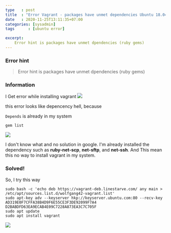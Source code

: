 ```yaml
---
type   : post
title  : "Error Vagrant - packages have unmet dependencies Ubuntu 18.04 (dependenciy hell)"
date   : 2020-11-25T13:11:35+07:00
categories: [sysadmin]
tags      : [ubuntu error]

excerpt:
    Error hint is packages have unmet dpendencies (ruby gems)
---
```


### Error hint
>Error hint is packages have unmet dpendencies (ruby gems)

### Information
I Get error while installing vagrant
![](https://res.cloudinary.com/bimagv/image/upload/v1608798005/2020-11/2020-11-25-vagrant-packages-have-unmet-dependencies.png)

this error looks like depencency hell, because

```Depends``` is already in my system

    gem list

![](https://res.cloudinary.com/bimagv/image/upload/v1608798148/2020-11/2020-11-25-vagrant-packages-have-unmet-dependencies-2.png)

I don't know what and no solution in google. I'm already installed the dependency such as **ruby-net-scp**, **net-sftp**, and **net-ssh**. And This mean this no way to install vagrant in my system.

### Solved!
So, I try this way

    sudo bash -c 'echo deb https://vagrant-deb.linestarve.com/ any main > /etc/apt/sources.list.d/wolfgang42-vagrant.list'
    sudo apt-key adv --keyserver hkp://keyserver.ubuntu.com:80 --recv-key AD319E0F7CFFA38B4D9F6E55CE3F3DE92099F7A4 D2BABDFD63EA9ECAB4E09C7228A873EA3C7C705F
    sudo apt update
    sudo apt install vagrant

![](https://res.cloudinary.com/bimagv/image/upload/v1608798278/2020-11/2020-11-25-vagrant-packages-have-unmet-dependencies-3.png)

